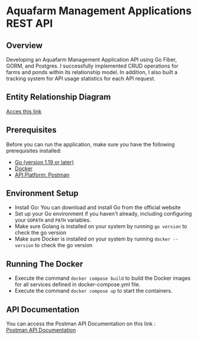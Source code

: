 # Aquafarm Management Applications REST API

## Overview
Developing an Aquafarm Management Application API using Go Fiber, GORM, and Postgres. I successfully implemented CRUD operations for farms and ponds within its relationship model. In addition, I also built a tracking system for API usage statistics for each API request.

## Entity Relationship Diagram 
[Acces this link](https://drive.google.com/file/d/1tZv73sYJx9jLAXzMYpiqw51HgIo0YOB3/view?usp=sharing)

## Prerequisites
Before you can run the application, make sure you have the following prerequisites installed:

- [Go (version 1.19 or later)](https://go.dev/doc/install)
- [Docker](https://docs.docker.com/get-docker/)
- [API Platform: Postman](https://www.postman.com/downloads/)

## Environment Setup
- Install Go: You can download and install Go from the official website
- Set up your Go environment if you haven't already, including configuring your `GOPATH` and `PATH` variables.
- Make sure Golang is installed on your system by running `go version` to check the go version
- Make sure Docker is installed on your system by running `docker --version` to check the go version

## Running The Docker
- Execute the command `docker compose build` to build the Docker images for all services defined in docker-compose.yml file. 
- Execute the command `docker compose up` to start the containers.

## API Documentation
You can access the Postman API Documentation on this link :   
[Postman API Documentation](https://documenter.getpostman.com/view/19084112/2s9Ye8hFjd)
